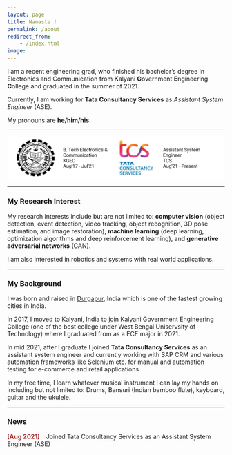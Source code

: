 ```yaml
---
layout: page
title: Namaste !
permalink: /about
redirect_from:
    - /index.html
image: 
---
```


I am a recent engineering grad, who finished his bachelor’s degree in Electronics and Communication from **K**alyani **G**overnment **E**ngineering **C**ollege and graduated in the summer of 2021.

Currently, I am working for **Tata Consultancy Services** as _Assistant System Engineer_ (ASE).


My pronouns are **he/him/his**.

---

<p style="text-align:center;"><img src="../assets/img/exp.png" alt="Logo"></p>

---

### My Research Interest
My research interests include but are not limited to: **computer vision** (object detection, event detection, video tracking, object recognition, 3D pose estimation, and image restoration), **machine learning** (deep learning, optimization algorithms and deep reinforcement learning), and **generative adversarial networks** (GAN).

I am also interested in robotics and systems with real world applications.


---

### My Background
I was born and raised in [Durgapur](https://en.wikipedia.org/wiki/Durgapur), India which is one of the fastest growing cities in India.

In 2017, I moved to Kalyani, India to join Kalyani Government Engineering College (one of the best college under West Bengal Uniservsity of Technology) where I graduated from as a ECE major in 2021.

In mid 2021, after I graduate I joined **Tata Consultancy Services** as an assistant system engineer and currently working with SAP CRM and various automation frameworks like Selenium etc. for manual and automation testing for e-commerce and retail applications

In my free time, I learn whatever musical instrument I can lay my hands on including but not limited to: Drums, Bansuri (Indian bamboo flute), keyboard, guitar and the ukulele.


---

### News

<span style="color:brown">**[Aug 2021]**</span> &ensp; Joined Tata Consultancy Services as an Assistant System Engineer (ASE)

